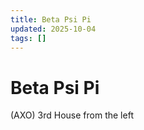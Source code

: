 ```yaml
---
title: Beta Psi Pi
updated: 2025-10-04
tags: []
---
```


# Beta Psi Pi


(AXO)
3rd House from the  left
